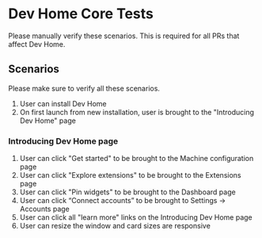 # Dev Home Core Tests
Please manually verify these scenarios.  This is required for all PRs that affect Dev Home.

## Scenarios
Please make sure to verify all these scenarios.

1. User can install Dev Home
1. On first launch from new installation, user is brought to the "Introducing Dev Home" page

### Introducing Dev Home page
1. User can click "Get started" to be brought to the Machine configuration page
1. User can click "Explore extensions" to be brought to the Extensions page
1. User can click "Pin widgets" to be brought to the Dashboard page
1. User can click “Connect accounts” to be brought to Settings -> Accounts page
1. User can click all "learn more" links on the Introducing Dev Home page
1. User can resize the window and card sizes are responsive

